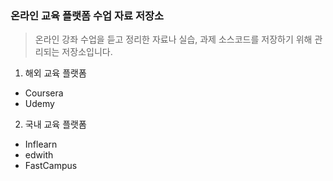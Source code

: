 ### 온라인 교육 플랫폼 수업 자료 저장소
> 온라인 강좌 수업을 듣고 정리한 자료나 실습, 과제 소스코드를 저장하기 위해 관리되는 저장소입니다.

1. 해외 교육 플랫폼
  - Coursera
  - Udemy

2. 국내 교육 플랫폼
  - Inflearn
  - edwith
  - FastCampus
